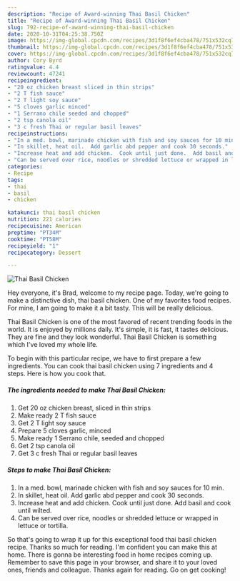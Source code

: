 ```yaml
---
description: "Recipe of Award-winning Thai Basil Chicken"
title: "Recipe of Award-winning Thai Basil Chicken"
slug: 792-recipe-of-award-winning-thai-basil-chicken
date: 2020-10-31T04:25:38.750Z
image: https://img-global.cpcdn.com/recipes/3d1f8f6ef4cba478/751x532cq70/thai-basil-chicken-recipe-main-photo.jpg
thumbnail: https://img-global.cpcdn.com/recipes/3d1f8f6ef4cba478/751x532cq70/thai-basil-chicken-recipe-main-photo.jpg
cover: https://img-global.cpcdn.com/recipes/3d1f8f6ef4cba478/751x532cq70/thai-basil-chicken-recipe-main-photo.jpg
author: Cory Byrd
ratingvalue: 4.4
reviewcount: 47241
recipeingredient:
- "20 oz chicken breast sliced in thin strips"
- "2 T fish sauce"
- "2 T light soy sauce"
- "5 cloves garlic minced"
- "1 Serrano chile seeded and chopped"
- "2 tsp canola oil"
- "3 c fresh Thai or regular basil leaves"
recipeinstructions:
- "In a med. bowl, marinade chicken with fish and soy sauces for 10 min."
- "In skillet, heat oil.  Add garlic abd pepper and cook 30 seconds."
- "Increase heat and add chicken.  Cook until just done.  Add basil and cook until wilted."
- "Can be served over rice, noodles or shredded lettuce or wrapped in lettuce or tortilla."
categories:
- Recipe
tags:
- thai
- basil
- chicken

katakunci: thai basil chicken 
nutrition: 221 calories
recipecuisine: American
preptime: "PT34M"
cooktime: "PT58M"
recipeyield: "1"
recipecategory: Dessert

---
```



![Thai Basil Chicken](https://img-global.cpcdn.com/recipes/3d1f8f6ef4cba478/751x532cq70/thai-basil-chicken-recipe-main-photo.jpg)

Hey everyone, it's Brad, welcome to my recipe page. Today, we're going to make a distinctive dish, thai basil chicken. One of my favorites food recipes. For mine, I am going to make it a bit tasty. This will be really delicious.



Thai Basil Chicken is one of the most favored of recent trending foods in the world. It is enjoyed by millions daily. It's simple, it is fast, it tastes delicious. They are fine and they look wonderful. Thai Basil Chicken is something which I've loved my whole life.


To begin with this particular recipe, we have to first prepare a few ingredients. You can cook thai basil chicken using 7 ingredients and 4 steps. Here is how you cook that.

<!--inarticleads1-->

##### The ingredients needed to make Thai Basil Chicken:

1. Get 20 oz chicken breast, sliced in thin strips
1. Make ready 2 T fish sauce
1. Get 2 T light soy sauce
1. Prepare 5 cloves garlic, minced
1. Make ready 1 Serrano chile, seeded and chopped
1. Get 2 tsp canola oil
1. Get 3 c fresh Thai or regular basil leaves




<!--inarticleads2-->

##### Steps to make Thai Basil Chicken:

1. In a med. bowl, marinade chicken with fish and soy sauces for 10 min.
1. In skillet, heat oil.  Add garlic abd pepper and cook 30 seconds.
1. Increase heat and add chicken.  Cook until just done.  Add basil and cook until wilted.
1. Can be served over rice, noodles or shredded lettuce or wrapped in lettuce or tortilla.




So that's going to wrap it up for this exceptional food thai basil chicken recipe. Thanks so much for reading. I'm confident you can make this at home. There is gonna be interesting food in home recipes coming up. Remember to save this page in your browser, and share it to your loved ones, friends and colleague. Thanks again for reading. Go on get cooking!
